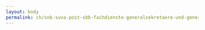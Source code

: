 ```yaml
---
layout: body
permalink: ch/snb-suva-post-sbb-fachdienste-generalsekretaere-und-generalsekretaerinnen-der-departemente-eidgenoessisches-justiz-und-polizeidepartement/
---
```


